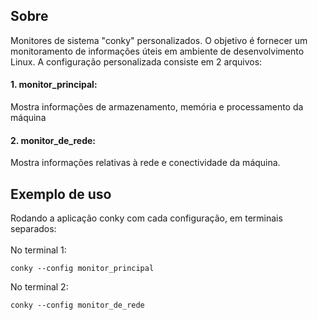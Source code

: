 ## Sobre
Monitores de sistema "conky" personalizados. O objetivo é fornecer um monitoramento de informações úteis em ambiente de desenvolvimento Linux. A configuração personalizada consiste em 2 arquivos:

#### 1. monitor_principal:
Mostra informações de armazenamento, memória e processamento da máquina

#### 2. monitor_de_rede:
Mostra informações relativas à rede e conectividade da máquina.

## Exemplo de uso
Rodando a aplicação conky com cada configuração, em terminais separados: <br><br>
No terminal 1:
```shell
conky --config monitor_principal
```
No terminal 2:
```shell
conky --config monitor_de_rede
```
